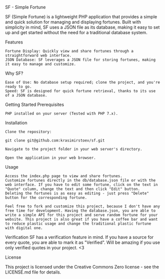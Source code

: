 SF - Simple Fortune

SF (Simple Fortune) is a lightweight PHP application that provides a simple and quick solution for managing and displaying fortunes. Built with simplicity in mind, SF uses a JSON file as its database, making it easy to set up and get started without the need for a traditional database system.

Features

    Fortune Display: Quickly view and share fortunes through a straightforward web interface.
    JSON Database: SF leverages a JSON file for storing fortunes, making it easy to manage and customize.

Why SF?

    Ease of Use: No database setup required; clone the project, and you're ready to go.
    Speed: SF is designed for quick fortune retrieval, thanks to its use of a JSON database.

Getting Started
Prerequisites

    PHP installed on your server (Tested with PHP 7.x).

Installation

    Clone the repository:

    git clone git@github.com:krasimirstoev/sf.git

    Navigate to the project folder in your web server's directory.

    Open the application in your web browser.

Usage

    Access the index.php page to view and share fortunes.
    Customize fortunes directly in the db/database.json file or with the web interface. If you have to edit some fortune, click on the text in "Quote" column, change the text and then click "Edit" button. 
    Deleting the fortunes is as easy as editing - just press "Delete" button for the corresponding fortune.

    Feel free to fork and customize this project, because I don't have any free time for development. Having the database.json, you are able to write a simple API for this project and serve random fortune for your website. This project is also great if you have a coffee bar and want to reduce plastic usage and change the traditional plastic fortune with digital one.

Verification
    SF has a verification feature in mind. If you have a source for every quote, you are able to mark it as "Verified". Will be amazing if you use only verified quotes in your project. <3

License

This project is licensed under the Creative Commons Zero license - see the LICENSE.md file for details.
